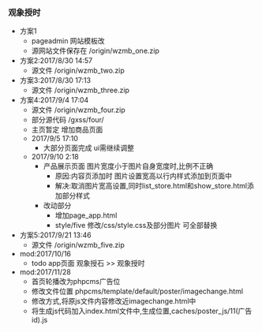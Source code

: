 ### 观象授时
- 方案1
  + pageadmin 网站模板改
  + 源网站文件保存在 /origin/wzmb_one.zip
- 方案2:2017/8/30 14:57
  + 源文件 /origin/wzmb_two.zip
- 方案3:2017/8/30 17:13
  + 源文件 /origin/wzmb_three.zip
- 方案4:2017/9/4 17:04
  + 源文件 /origin/wzmb_four.zip
  + 部分源代码 /gxss/four/
  + 主页暂定 增加商品页面
  + 2017/9/5 17:10
    + 大部分页面完成  ui需继续调整
  + 2017/9/10 2:18
    + 产品展示页面 图片宽度小于图片自身宽度时,比例不正确
      + 原因:内容页添加时 图片设置宽高以行内样式添加到页面中
      + 解决:取消图片宽高设置,同时list_store.html和show_store.html添加部分样式
    + 改动部分
      + 增加page_app.html
      + style/five 修改/css/style.css及部分图片  可全部替换
- 方案5:2017/9/21 13:46
  + 源文件 /origin/wzmb_five.zip
- mod:2017/10/16
  + todo app页面 观象授石 >> 观象授时
- mod:2017/11/28
  + 首页轮播改为phpcms广告位
  + 修改文件位置 phpcms/template/default/poster/imagechange.html
  + 修改方式,将原js文件内容修改近imagechange.html中
  + 将生成js代码加入index.html文件中,生成位置,caches/poster_js/11(广告id).js

      